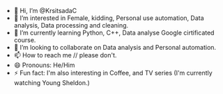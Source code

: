 - 👋 Hi, I’m @KrsitsadaC
- 👀 I’m interested in Female, kidding, Personal use automation, Data analysis, Data processing and cleaning.
- 🌱 I’m currently learning Python, C++, Data analyse Google cirtificated course. 
- 💞️ I’m looking to collaborate on Data analysis and Personal automation.
- 📫 How to reach me // please don't.
- 😄 Pronouns: He/Him
- ⚡ Fun fact: I'm also interesting in Coffee, and TV series (I'm currently watching Young Sheldon.)

<!---
KrsitsadaC/KrsitsadaC is a ✨ special ✨ repository because its `README.md` (this file) appears on your GitHub profile.
You can click the Preview link to take a look at your changes.
--->
